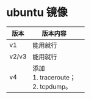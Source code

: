 # ubuntu 镜像

| 版本  | 版本内容                                     |      |
| ----- | -------------------------------------------- | ---- |
| v1    | 能用就行                                     |      |
| v2/v3 | 能用就行                                     |      |
| v4    | 添加 <br />1. traceroute；<br />2. tcpdump。 |      |
